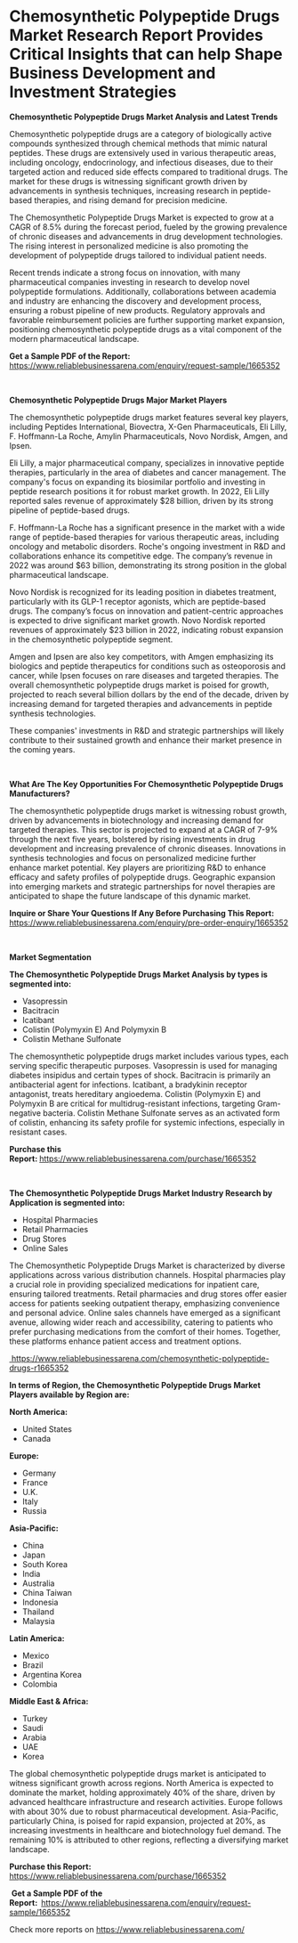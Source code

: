 <p><h1>Chemosynthetic Polypeptide Drugs Market Research Report Provides Critical Insights that can help Shape Business Development and Investment Strategies</h1></p><p><strong>Chemosynthetic Polypeptide Drugs Market Analysis and Latest Trends</strong></p>
<p><p>Chemosynthetic polypeptide drugs are a category of biologically active compounds synthesized through chemical methods that mimic natural peptides. These drugs are extensively used in various therapeutic areas, including oncology, endocrinology, and infectious diseases, due to their targeted action and reduced side effects compared to traditional drugs. The market for these drugs is witnessing significant growth driven by advancements in synthesis techniques, increasing research in peptide-based therapies, and rising demand for precision medicine.</p><p>The Chemosynthetic Polypeptide Drugs Market is expected to grow at a CAGR of 8.5% during the forecast period, fueled by the growing prevalence of chronic diseases and advancements in drug development technologies. The rising interest in personalized medicine is also promoting the development of polypeptide drugs tailored to individual patient needs.</p><p>Recent trends indicate a strong focus on innovation, with many pharmaceutical companies investing in research to develop novel polypeptide formulations. Additionally, collaborations between academia and industry are enhancing the discovery and development process, ensuring a robust pipeline of new products. Regulatory approvals and favorable reimbursement policies are further supporting market expansion, positioning chemosynthetic polypeptide drugs as a vital component of the modern pharmaceutical landscape.</p></p>
<p><strong>Get a Sample PDF of the Report:&nbsp;</strong> <a href="https://www.reliablebusinessarena.com/enquiry/request-sample/1665352?utm_campaign=2483&utm_medium=2&utm_source=Github&utm_content=ia&utm_term=09032025&utm_id=chemosynthetic-polypeptide-drugs">https://www.reliablebusinessarena.com/enquiry/request-sample/1665352</a></p>
<p>&nbsp;</p>
<p><strong>Chemosynthetic Polypeptide Drugs Major Market Players</strong></p>
<p><p>The chemosynthetic polypeptide drugs market features several key players, including Peptides International, Biovectra, X-Gen Pharmaceuticals, Eli Lilly, F. Hoffmann-La Roche, Amylin Pharmaceuticals, Novo Nordisk, Amgen, and Ipsen. </p><p>Eli Lilly, a major pharmaceutical company, specializes in innovative peptide therapies, particularly in the area of diabetes and cancer management. The company's focus on expanding its biosimilar portfolio and investing in peptide research positions it for robust market growth. In 2022, Eli Lilly reported sales revenue of approximately $28 billion, driven by its strong pipeline of peptide-based drugs.</p><p>F. Hoffmann-La Roche has a significant presence in the market with a wide range of peptide-based therapies for various therapeutic areas, including oncology and metabolic disorders. Roche's ongoing investment in R&D and collaborations enhance its competitive edge. The company’s revenue in 2022 was around $63 billion, demonstrating its strong position in the global pharmaceutical landscape.</p><p>Novo Nordisk is recognized for its leading position in diabetes treatment, particularly with its GLP-1 receptor agonists, which are peptide-based drugs. The company’s focus on innovation and patient-centric approaches is expected to drive significant market growth. Novo Nordisk reported revenues of approximately $23 billion in 2022, indicating robust expansion in the chemosynthetic polypeptide segment.</p><p>Amgen and Ipsen are also key competitors, with Amgen emphasizing its biologics and peptide therapeutics for conditions such as osteoporosis and cancer, while Ipsen focuses on rare diseases and targeted therapies. The overall chemosynthetic polypeptide drugs market is poised for growth, projected to reach several billion dollars by the end of the decade, driven by increasing demand for targeted therapies and advancements in peptide synthesis technologies. </p><p>These companies' investments in R&D and strategic partnerships will likely contribute to their sustained growth and enhance their market presence in the coming years.</p></p>
<p>&nbsp;</p>
<p><strong>What Are The Key Opportunities For Chemosynthetic Polypeptide Drugs Manufacturers?</strong></p>
<p><p>The chemosynthetic polypeptide drugs market is witnessing robust growth, driven by advancements in biotechnology and increasing demand for targeted therapies. This sector is projected to expand at a CAGR of 7-9% through the next five years, bolstered by rising investments in drug development and increasing prevalence of chronic diseases. Innovations in synthesis technologies and focus on personalized medicine further enhance market potential. Key players are prioritizing R&D to enhance efficacy and safety profiles of polypeptide drugs. Geographic expansion into emerging markets and strategic partnerships for novel therapies are anticipated to shape the future landscape of this dynamic market.</p></p>
<p><strong>Inquire or Share Your Questions If Any Before Purchasing This Report:</strong> <a href="https://www.reliablebusinessarena.com/enquiry/pre-order-enquiry/1665352?utm_campaign=2483&utm_medium=2&utm_source=Github&utm_content=ia&utm_term=09032025&utm_id=chemosynthetic-polypeptide-drugs">https://www.reliablebusinessarena.com/enquiry/pre-order-enquiry/1665352</a></p>
<p>&nbsp;</p>
<p><strong>Market Segmentation</strong></p>
<p><strong>The Chemosynthetic Polypeptide Drugs Market Analysis by types is segmented into:</strong></p>
<p><ul><li>Vasopressin</li><li>Bacitracin</li><li>Icatibant</li><li>Colistin (Polymyxin E) And Polymyxin B</li><li>Colistin Methane Sulfonate</li></ul></p>
<p><p>The chemosynthetic polypeptide drugs market includes various types, each serving specific therapeutic purposes. Vasopressin is used for managing diabetes insipidus and certain types of shock. Bacitracin is primarily an antibacterial agent for infections. Icatibant, a bradykinin receptor antagonist, treats hereditary angioedema. Colistin (Polymyxin E) and Polymyxin B are critical for multidrug-resistant infections, targeting Gram-negative bacteria. Colistin Methane Sulfonate serves as an activated form of colistin, enhancing its safety profile for systemic infections, especially in resistant cases.</p></p>
<p><strong>Purchase this Report:&nbsp;</strong><a href="https://www.reliablebusinessarena.com/purchase/1665352?utm_campaign=2483&utm_medium=2&utm_source=Github&utm_content=ia&utm_term=09032025&utm_id=chemosynthetic-polypeptide-drugs">https://www.reliablebusinessarena.com/purchase/1665352</a></p>
<p>&nbsp;</p>
<p><strong>The Chemosynthetic Polypeptide Drugs Market Industry Research by Application is segmented into:</strong></p>
<p><ul><li>Hospital Pharmacies</li><li>Retail Pharmacies</li><li>Drug Stores</li><li>Online Sales</li></ul></p>
<p><p>The Chemosynthetic Polypeptide Drugs Market is characterized by diverse applications across various distribution channels. Hospital pharmacies play a crucial role in providing specialized medications for inpatient care, ensuring tailored treatments. Retail pharmacies and drug stores offer easier access for patients seeking outpatient therapy, emphasizing convenience and personal advice. Online sales channels have emerged as a significant avenue, allowing wider reach and accessibility, catering to patients who prefer purchasing medications from the comfort of their homes. Together, these platforms enhance patient access and treatment options.</p></p>
<p><a href="https://www.reliablebusinessarena.com/chemosynthetic-polypeptide-drugs-r1665352?utm_campaign=2483&utm_medium=2&utm_source=Github&utm_content=ia&utm_term=09032025&utm_id=chemosynthetic-polypeptide-drugs">&nbsp;https://www.reliablebusinessarena.com/chemosynthetic-polypeptide-drugs-r1665352</a></p>
<p><strong>In terms of Region, the Chemosynthetic Polypeptide Drugs Market Players available by Region are:</strong></p>
<p>
    <p> <strong> North America: </strong>
        <ul>
            <li>United States</li>
            <li>Canada</li>
        </ul>
        </p> 
    <p> <strong> Europe: </strong>
        <ul>
            <li>Germany</li>
            <li>France</li>
            <li>U.K.</li>
            <li>Italy</li>
            <li>Russia</li>
        </ul>
        </p> 
    <p> <strong> Asia-Pacific: </strong>
        <ul>
            <li>China</li>
            <li>Japan</li>
            <li>South Korea</li>
            <li>India</li>
            <li>Australia</li>
            <li>China Taiwan</li>
            <li>Indonesia</li>
            <li>Thailand</li>
            <li>Malaysia</li>
        </ul>
        </p> 
    <p> <strong> Latin America: </strong>
        <ul>
            <li>Mexico</li>
            <li>Brazil</li>
            <li>Argentina Korea</li>
            <li>Colombia</li>
        </ul>
        </p> 
    <p> <strong> Middle East & Africa: </strong>
        <ul>
            <li>Turkey</li>
            <li>Saudi</li>
            <li>Arabia</li>
            <li>UAE</li>
            <li>Korea</li>
        </ul>
    </p>
    </p>
<p><p>The global chemosynthetic polypeptide drugs market is anticipated to witness significant growth across regions. North America is expected to dominate the market, holding approximately 40% of the share, driven by advanced healthcare infrastructure and research activities. Europe follows with about 30% due to robust pharmaceutical development. Asia-Pacific, particularly China, is poised for rapid expansion, projected at 20%, as increasing investments in healthcare and biotechnology fuel demand. The remaining 10% is attributed to other regions, reflecting a diversifying market landscape.</p></p>
<p><strong>Purchase this Report: </strong><a href="https://www.reliablebusinessarena.com/purchase/1665352?utm_campaign=2483&utm_medium=2&utm_source=Github&utm_content=ia&utm_term=09032025&utm_id=chemosynthetic-polypeptide-drugs">https://www.reliablebusinessarena.com/purchase/1665352</a></p>
<p>&nbsp;<strong>Get a Sample PDF of the Report:&nbsp;&nbsp;</strong><a href="https://www.reliablebusinessarena.com/enquiry/request-sample/1665352?utm_campaign=2483&utm_medium=2&utm_source=Github&utm_content=ia&utm_term=09032025&utm_id=chemosynthetic-polypeptide-drugs">https://www.reliablebusinessarena.com/enquiry/request-sample/1665352</a></p>
<p><strong></strong></p>
<p>Check more reports on <a href="https://www.reliablebusinessarena.com/?utm_campaign=2483&utm_medium=2&utm_source=Github&utm_content=ia&utm_term=09032025&utm_id=chemosynthetic-polypeptide-drugs">https://www.reliablebusinessarena.com/</a></p>
